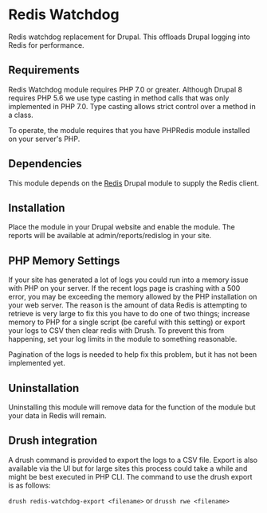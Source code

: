 # Redis Watchdog
Redis watchdog replacement for Drupal. This offloads Drupal logging into Redis
for performance.

Requirements
------------------------------------
Redis Watchdog module requires PHP 7.0 or greater. Although Drupal 8 requires
PHP 5.6 we use type casting in method calls that was only implemented in 
PHP 7.0. Type casting allows strict control over a method in a class.

To operate, the module requires that you have PHPRedis module installed on your
server's PHP.

Dependencies
------------------------------------
This module depends on the [Redis](https://www.drupal.org/project/redis) Drupal
module to supply the Redis client.

Installation
------------------------------------
Place the module in your Drupal website and enable the module. The reports will
be available at admin/reports/redislog in your site.

PHP Memory Settings
------------------------------------
If your site has generated a lot of logs you could run into a memory issue with
PHP on your server. If the recent logs page is crashing with a 500 error, you
may be exceeding the memory allowed by the PHP installation on your web server.
The reason is the amount of data Redis is attempting to retrieve is very large
to fix this you have to do one of two things; increase memory to PHP for a
single script (be careful with this setting) or export your logs to CSV then clear
redis with Drush. To prevent this from happening, set your log limits in the
module to something reasonable.

Pagination of the logs is needed to help fix this problem, but it has not been
implemented yet.

Uninstallation
------------------------------------
Uninstalling this module will remove data for the function of the module but your
data in Redis will remain.

Drush integration
------------------------------------
A drush command is provided to export the logs to a CSV file. Export is also
available via the UI but for large sites this process could take a while and
might be best executed in PHP CLI. The command to use the drush export is as
follows:

  `drush redis-watchdog-export <filename>`
  or `drussh rwe <filename>`
  